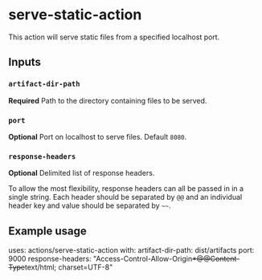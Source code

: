 # serve-static-action

This action will serve static files from a specified localhost port.

## Inputs

### `artifact-dir-path`

**Required** Path to the directory containing files to be served.

### `port`

**Optional** Port on localhost to serve files. Default `8080`.

### `response-headers`

**Optional** Delimited list of response headers.

To allow the most flexibility, response headers can all be passed in in a single string.  Each header should be separated by `@@` and an individual header key and value should be separated by `~~`.

## Example usage

uses: actions/serve-static-action
with:
	artifact-dir-path: dist/artifacts
	port: 9000
	response-headers: "Access-Control-Allow-Origin~~*@@Content-Type~~text/html; charset=UTF-8"

